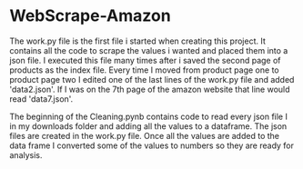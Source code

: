 # WebScrape-Amazon
The work.py file is the first file i started when creating this project. It contains all the code to scrape the values i wanted and placed them into a json file. I executed this file many times after i saved the second page of products as the index file. Every time I moved from product page one to product page two I edited one of the last lines of the work.py file and added 'data2.json'. If I was on the 7th page of the amazon website that line would read 'data7.json'.

The beginning of the Cleaning.pynb contains code to read every json file I in my downloads folder and adding all the values to a dataframe. The json files are created in the work.py file. Once all the values are added to the data frame I converted some of the values to numbers so they are ready for analysis.  
